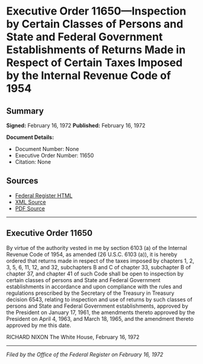 # Executive Order 11650—Inspection by Certain Classes of Persons and State and Federal Government Establishments of Returns Made in Respect of Certain Taxes Imposed by the Internal Revenue Code of 1954

## Summary

**Signed:** February 16, 1972
**Published:** February 16, 1972

**Document Details:**
- Document Number: None
- Executive Order Number: 11650
- Citation: None

## Sources
- [Federal Register HTML](https://www.presidency.ucsb.edu/documents/executive-order-11650-inspection-certain-classes-persons-and-state-and-federal-government)
- [XML Source](None)
- [PDF Source](None)

---

## Executive Order 11650

By virtue of the authority vested in me by section 6103 (a) of the Internal Revenue Code of 1954, as amended (26 U.S.C. 6103 (a)), it is hereby ordered that returns made in respect of the taxes imposed by chapters 1, 2, 3, 5, 6, 11, 12, and 32, subchapters B and C of chapter 33, subchapter B of chapter 37, and chapter 41 of such Code shall be open to inspection by certain classes of persons and State and Federal Government establishments in accordance and upon compliance with the rules and regulations prescribed by the Secretary of the Treasury in Treasury decision 6543, relating to inspection and use of returns by such classes of persons and State and Federal Government establishments, approved by the President on January 17, 1961, the amendments thereto approved by the President on April 4, 1963, and March 18, 1965, and the amendment thereto approved by me this date.

RICHARD NIXON
The White House,
February 16, 1972

---

*Filed by the Office of the Federal Register on February 16, 1972*
